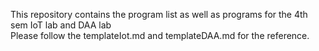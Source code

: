 This repository contains the program list as well as programs for the 4th sem IoT lab and DAA lab
<br>
Please follow the templateIot.md and templateDAA.md for the reference. 